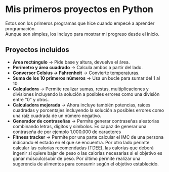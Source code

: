 # Mis primeros proyectos en Python

Estos son los primeros programas que hice cuando empecé a aprender programación.  
Aunque son simples, los incluyo para mostrar mi progreso desde el inicio.

## Proyectos incluidos
- **Área rectángulo** → Pide base y altura, devuelve el área.
- **Perímetro y área cuadrado** → Calcula ambos a partir del lado.
- **Conversor Celsius → Fahrenheit** → Convierte temperaturas.
- **Suma de los 10 primeros números** → Usa un bucle para sumar del 1 al 10.
- **Calculadora** → Permite realizar sumas, restas, multiplicaciones y divisiones incluyendo la solución a posibles errores como una división entre "0" y otros.
- **Calculadora mejorada** -> Ahora incluye también potencias, raíces cuadradas y porcentajes incluyendo la solución a posibles errores como una raíz cuadrada de un número negativo.
- **Generador de contraseñas** -> Permite generar contraseñas aleatorias combinando letras, dígitos y símbolos. Es capaz de generar una contraseña de por ejemplo 1.000.000 de caracteres
- **Fitness tracker** -> Permite por una parte calcular el IMC de una persona indicando el estado en el que se encuentra. Por otro lado perimte calcular las calorías recomendadas (TDEE), las calorías que deberá ingenir si quiere bajar de peso o las calorías necesarias si el objetivo es ganar músculo/subir de peso. Por último permite realizar una sugerencia de alimentos para consumir según el objetivo establecido.
